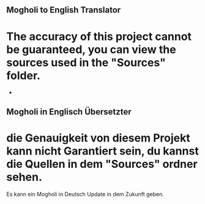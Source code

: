 ## Mogholi to English Translator

# The accuracy of this project cannot be guaranteed, you can view the sources used in the "Sources" folder.

-

## Mogholi in Englisch Übersetzter

# die Genauigkeit von diesem Projekt kann nicht Garantiert sein, du kannst die Quellen in dem "Sources" ordner sehen.

Es kann ein Mogholi in Deutsch Update in dem Zukunft geben.
